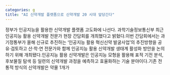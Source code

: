 ```yaml
---
categories: g
title: "AI 신약개발 플랫폼으로 신약개발 20 시대 앞당긴다"
---
```

정부가 인공지능을 활용한 신약개발 플랫폼 고도화에 나선다. 과학기술정보통신부 최근 인공지능 활용 신약개발 전문가 현장 간담회를 개최했다고 밝혔다.이번 간담회에서는 과기정통부가 올해 신규로 추진하는 ‘인공지능 활용 혁신신약 발굴사업’의 추진방향을 공유·검토하고 산·학·연 전문가와 함께 인공지능 활용 신약개발 생태계 활성화 방안을 논의하기 위해 개최됐다.인공지능 활용 신약개발은 인공지능 모형을 활용해 표적 기전 분석, 후보물질 탐색 등 일련의 신약개발 과정을 예측하고 효율화하는 기술 분야이다.기존 전통적 방식의 신약개발은 약물 1개가